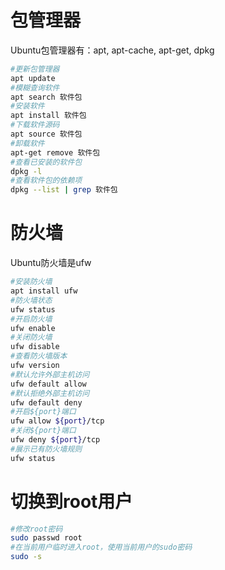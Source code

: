 # 包管理器

Ubuntu包管理器有：apt, apt-cache, apt-get, dpkg

```bash
#更新包管理器
apt update
#模糊查询软件
apt search 软件包
#安装软件
apt install 软件包
#下载软件源码
apt source 软件包
#卸载软件
apt-get remove 软件包
#查看已安装的软件包
dpkg -l
#查看软件包的依赖项
dpkg --list | grep 软件包
```

# 防火墙

Ubuntu防火墙是ufw

```bash
#安装防火墙
apt install ufw
#防火墙状态
ufw status
#开启防火墙
ufw enable
#关闭防火墙
ufw disable
#查看防火墙版本
ufw version
#默认允许外部主机访问
ufw default allow
#默认拒绝外部主机访问
ufw default deny
#开启${port}端口
ufw allow ${port}/tcp
#关闭${port}端口
ufw deny ${port}/tcp
#展示已有防火墙规则
ufw status
```

# 切换到root用户

```bash
#修改root密码
sudo passwd root
#在当前用户临时进入root，使用当前用户的sudo密码
sudo -s
```